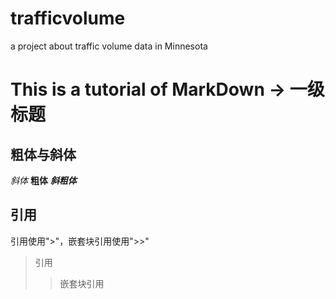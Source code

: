 # trafficvolume
a project about traffic volume data in Minnesota

# This is a tutorial of MarkDown -> 一级标题

## 粗体与斜体
*斜体*
**粗体**
***斜粗体***

## 引用
引用使用">"，嵌套块引用使用">>"
> 引用
>
>> 嵌套块引用
